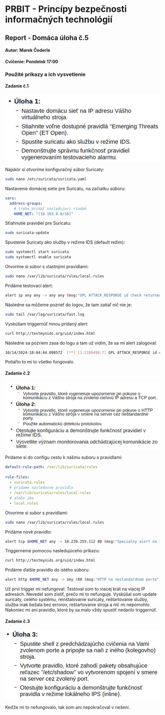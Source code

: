 # PRBIT - Princípy bezpečnosti informačných technológií
## Report - Domáca úloha č.5
#### Autor: Marek Čederle
#### Cvičenie: Pondelok 17:00


### Použité príkazy a ich vysvetlenie
#### Zadanie č.1

![Zadanie cast1](./images/zadanie_cast1.png)

Najskôr si otvoríme konfiguračný súbor Suricaty:
```bash
sudo nano /etc/suricata/suricata.yaml
```

Nastavenie domácej siete pre Suricatu, na začiatku súboru:
```yaml
vars:
  address-groups:
    # treba pridat nasledujuci riadok
    HOME_NET: "[10.103.0.0/16]"
```

Sťiahnutie pravidiel pre Suricatu:
```bash
sudo suricata-update
```

Spustenie Suricaty ako služby v režime IDS (default režim):
```bash
sudo systemctl start suricata
sudo systemctl enable suricata
```

Otvoríme si súbor s vlastnými pravidlami:
```bash
sudo nano /var/lib/suricata/rules/local.rules
```

Pridáme testovací alert:
```bash
alert ip any any -> any any (msg:"GPL ATTACK_RESPONSE id check returned root"; content:"uid=0|28|root|29|"; classtype:bad-unknown; sid:2100498; rev:7; metadata:created_at 2010_09_23, updated_at 2010_09_23;)
```

Následne sa môžeme pozrieť do logov, že tam zatiaľ nič nie je:
```bash
sudo tail /var/log/suricata/fast.log
```
Vyskúšam triggernúť mnou pridaný alert:
```bash
curl http://testmynids.org/uid/index.html
```

Následne sa pozriem zasa do logu a tam už vidím, že sa mi alert zalogoval:
```bash
10/14/2024-18:04:44.098572  [**] [1:2100498:7] GPL ATTACK_RESPONSE id check returned root [**] [Classification: Potentially Bad Traffic] [Priority: 2] {TCP} 3.165.206.97:80 -> 10.103.1.17:48352
```

Potiaľto to mi to všetko fungovalo.

#### Zadanie č.2

![Zadanie cast2](./images/zadanie_cast2.png)

Pridame si do configu cestu k nášmu suboru s pravidlami:
```yaml
default-rule-path: /var/lib/suricata/rules

rule-files:
  - suricata.rules
  # pridame nasledovne pravidlo
  - /var/lib/suricata/rules/local.rules
  # alebo iba
  - local.rules
```

Otvorime si subor s pravidlami:
```bash
sudo nano /var/lib/suricata/rules/local.rules
```

Pridáme nové pravidlo:
```bash
alert tcp $HOME_NET any -> 18.239.255.112 80 (msg:"Specialny alert na 18.239.255.112 (testmyids.com) a port 80 "; sid:4000001; rev:1;)
```

Triggerneme pomocou nasledujúceho príkazu:
```bash
curl http://testmynids.org/uid/index.html
```

Pridáme ďalšie pravidlo do istého súboru:
```bash
alert http $HOME_NET any -> any !80 (msg:"HTTP na nestandardnom porte"; sid:4000002; rev:1;)
```

Už prví trigger mi nefungoval.
Testoval som to viacej krát na viacej IP adresách.
Nevedel som zistiť, prečo mi to nefunguje.
Vyskúšal som update suricaty, celého systému, reinštalovanie suricaty, reštartovanie služby, služba inak bežala bez errorov, reštartovanie stroja a nič mi nepomohlo. Nakoniec mi ani pravidlo, ktoré by sa malo vždy spustiť nedarilo triggernúť.



#### Zadanie č.3

![Zadanie cast3](./images/zadanie_cast3.png)

Keďže mi to nefungovalo, tak som ani nepokračoval v riešení.

```bash

```